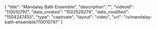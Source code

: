 {
    "title": "Mandalay Bath Ensemble",
    "description": "",
    "videoid": "110010797",
    "date_created": "1502526274",
    "date_modified": "1504247455",
    "type": "captivate",
    "layout": "video",
    "url": "\/v\/mandalay-bath-ensemble\/110010797"
}